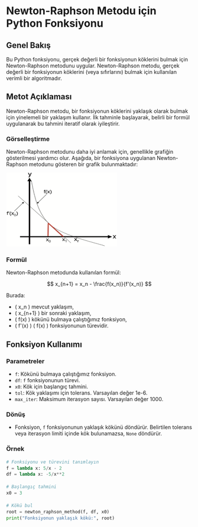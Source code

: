 # Newton-Raphson Metodu için Python Fonksiyonu

## Genel Bakış

Bu Python fonksiyonu, gerçek değerli bir fonksiyonun köklerini bulmak için Newton-Raphson metodunu uygular. Newton-Raphson metodu, gerçek değerli bir fonksiyonun köklerini (veya sıfırlarını) bulmak için kullanılan verimli bir algoritmadır.

## Metot Açıklaması

Newton-Raphson metodu, bir fonksiyonun köklerini yaklaşık olarak bulmak için yinelemeli bir yaklaşım kullanır. İlk tahminle başlayarak, belirli bir formül uygulanarak bu tahmini iteratif olarak iyileştirir.

### Görselleştirme

Newton-Raphson metodunu daha iyi anlamak için, genellikle grafiğin gösterilmesi yardımcı olur. Aşağıda, bir fonksiyona uygulanan Newton-Raphson metodunu gösteren bir grafik bulunmaktadır:

<img src="image.png" alt="Newton-Raphson Grafiği" width="300" height="200" />

### Formül

Newton-Raphson metodunda kullanılan formül:

$$
x_{n+1} = x_n - \frac{f(x_n)}{f'(x_n)}
$$

Burada:

-   \( x_n \) mevcut yaklaşım,
-   \( x\_{n+1} \) bir sonraki yaklaşım,
-   \( f(x) \) kökünü bulmaya çalıştığımız fonksiyon,
-   \( f'(x) \) \( f(x) \) fonksiyonunun türevidir.

## Fonksiyon Kullanımı

### Parametreler

-   `f`: Kökünü bulmaya çalıştığımız fonksiyon.
-   `df`: `f` fonksiyonunun türevi.
-   `x0`: Kök için başlangıç tahmini.
-   `tol`: Kök yaklaşımı için tolerans. Varsayılan değer 1e-6.
-   `max_iter`: Maksimum iterasyon sayısı. Varsayılan değer 1000.

### Dönüş

-   Fonksiyon, `f` fonksiyonunun yaklaşık kökünü döndürür. Belirtilen tolerans veya iterasyon limiti içinde kök bulunamazsa, `None` döndürür.

### Örnek

```python
# Fonksiyonu ve türevini tanımlayın
f = lambda x: 5/x - 2
df = lambda x: -5/x**2

# Başlangıç tahmini
x0 = 3

# Kökü bul
root = newton_raphson_method(f, df, x0)
print("Fonksiyonun yaklaşık kökü:", root)

```
